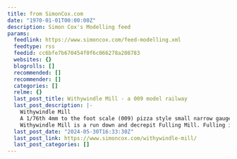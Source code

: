 ```yaml
---
title: from SimonCox.com
date: "1970-01-01T00:00:00Z"
description: Simon Cox's Modelling feed
params:
  feedlink: https://www.simoncox.com/feed-modelling.xml
  feedtype: rss
  feedid: cc6bfe7b670454f0f6c066278a208783
  websites: {}
  blogrolls: []
  recommended: []
  recommender: []
  categories: []
  relme: {}
  last_post_title: Withywindle Mill - a 009 model railway
  last_post_description: |-
    Withywindle Mill
    A 1/76th 4mm to the foot scale (009) pizza style small narrow gauge railway layout
    Withywindle Mill is a run down and decrepit Fulling Mill. Fulling involved two processes - scouring
  last_post_date: "2024-05-30T16:33:30Z"
  last_post_link: https://www.simoncox.com/withywindle-mill/
  last_post_categories: []
---
```

